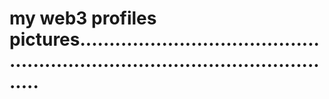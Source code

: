 # my web3 profiles pictures...................................................................................................
